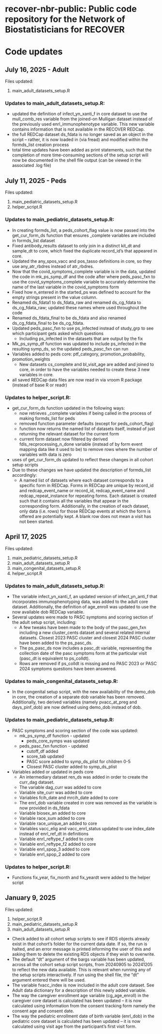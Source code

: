 # recover-nbr-public: Public code repository for the Network of Biostatisticians for RECOVER

# Code updates 

## July 16, 2025 - Adult
Files updated:
1. main_adult_datasets_setup.R

### Updates to main_adult_datasets_setup.R:
* updated the definition of infect_yn_xanti_f in core dataset to use the mull_comb_res variable from the joined-on Mulligan dataset instead of the previously used enrl_immunophenotype variable. This new variable contains information that is not available in the RECOVER REDCap.
* the full REDCap dataset ds_fdata is no longer saved as an object in the script – rather, it is now loaded in (via fread) and modified within the formds_list creation process 
* total time updates have been added as print statements, such that the completion of more time-consuming sections of the setup script will now be documented in the shell file output (can be viewed in the associated .log file)


## July 11, 2025 - Peds
Files updated:
1. main_pediatric_datasets_setup.R
2. helper_script.R

### Updates to main_pediatric_datasets_setup.R: 
* In creating formds_list, a peds_cohort_flag value is now passed into the get_cur_form_ds function that ensures _complete variables are included in formds_list dataset
* Fixed antibody_results dataset to only join in a distinct kit_dt and sample_dt to core, which fixed the duplicate record_id’s that appeared in core. 
* Updated the any_spos_vacc and pos_tasso definitions in core, so they use any_atr_rbdres instead of atr_rbdres. 
* Now that the covid_symptoms_complete variable is in the data, updated the code in mk_ps_symp_df and the code after where peds_pasc_fxn to use the covid_symptoms_complete variable to accurately determine the name of the last variable in the covid_symptoms form
* Fixed how n_entered in the started_ps was defined to account for the empty strings present in the value column.  
* Renamed ds_fdata1 to ds_fdata_raw and renamed ds_cg_fdata to ds_cg_fdata_raw; updated these names where used throughout the code
* Renamed ds_fdata_final to be ds_fdata and also renamed ds_cg_fdata_final to be ds_cg_fdata.  
* Updated peds_pasc_fxn to use ps_infected instead of study_grp to see which participant gets asked which questions 
   * Including ps_infected in the datasets that are output by the fix
* Mk_ps_symp_df function was updated to include ps_infected in the resulting symp_ds, so the updated peds_pasc_fxn can run
* Variables added to peds core: ptf_category, promotion_probability, promotion_weights
   * New datasets cs_complete and bl_visit_age are added and joined to core, in order to have the variables needed to create these 3 new variables in core. 
* all saved REDCap data files are now read in via vroom R package (instead of base R or readr)

### Updates to helper_script.R:
* get_cur_form_ds function updated in the following ways:
   * now retrieves _complete variables if being called in the process of making formds_list for peds 
   * removed function parameter defaults (except for peds_cohort_flag) 
   * function now returns the named list of datasets itself, instead of just returning the relevant dataset for the current form
   * current form dataset now filtered by derived fdls_recprocessing_n_done variable (instead of by form event mapping data like it used to be) to remove rows where the number of variables with data is zero
* uses of get_cur_form_ds updated to reflect these changes in all cohort setup scripts 
* Due to these changes we have updated the description of formds_list accordingly: 
   * A named list of datasets where each dataset corresponds to a specific form in REDCap.  Forms in REDCap are unique by record_id and redcap_event_name or record_id, redcap_event_name and redcap_repeat_instance for repeating forms. Each dataset is created such that it contains all the variables that appear in the corresponding form. Additionally, in the creation of each dataset, only data (i.e. rows) for those REDCap events at which the form is offered are potentially kept. A blank row does not mean a visit has not been started. 


## April 17, 2025

Files updated:
1. main_pediatric_datasets_setup.R
2. main_adult_datasets_setup.R
3. main_congenital_datasets_setup.R
4. helper_script.R

### Updates to main_adult_datasets_setup.R:
* The variable infect_yn_xanti_f, an updated version of infect_yn_anti_f that incorporates immunophenotyping data, was added to the adult core dataset. Additionally, the definition of age_enroll was updated to use the now available dob REDCap variable.  
* Several updates were made to PASC symptoms and scoring section of the adult setup script, including: 
    * A few tweaks have been made to the body of the pasc_gen_fxn including a new cluster_cents dataset and several related internal datasets. Closest 2023 PASC cluster and closest 2024 PASC cluster have been added to the ps_pasc_ds.
    * The ps_pasc_ds now includes a pasc_dt variable, representing the collection date of the pasc symptoms form at the particular visit (pasc_dt is equivalent to ps_colldt). 
    * Rows are removed if ps_colldt is missing and no PASC 2023 or PASC 2024 symptoms questions have been answered.

### Updates to main_congenital_datasets_setup.R:
* In the congenital setup script, with the new availability of the demo_dob in core, the creation of a separate dob variable has been removed. Additionally, two derived variables (namely pvacc_at_preg and days_pinf_dob) are now defined using demo_dob instead of dob. 

### Updates to main_pediatric_datasets_setup.R: 
* PASC symptoms and scoring section of the code was updated:
    * mk_ps_symp_df function - updated
        * peds_core_symps was updated 
    * peds_pasc_fxn function - updated
        * cutoff_df added
        * score_tab updated 
        * PASC score added to symp_ds_plist for children 0-5
        * Closest PASC cluster added to symp_ds_plist
* Variables added or updated in peds core
    * An intermediary dataset ren_ds was added in order to create the curr_dag dataset.   
    * The variable dag_curr was added to core
    * Variable site_curr was added to core
    * Variables fcih_date and mrcih_date added to core
    * The enrl_dob variable created in core was removed as the variable is now provided in ds_fdata 
    * Variable biosex_an added to core
    * Variable race_sum added to core
    * Variable race_unique_an added to core
    * Variables vacc_elig and vacc_enrl_status updated to use index_date instead of enrl_ref_dt in definitions
    * Variable enrl_reftype_f added to core
    * Variable enrl_reftype_f2 added to core
    * Variable enrl_spop_3 added to core
    * Variable enrl_spop_2 added to core
### Updates to helper_script.R:
* Functions fix_year, fix_month and fix_yeardt were added to the helper script

## January 9, 2025

Files updated:
1. helper_script.R
2. main_pediatric_datasets_setup.R
3. main_adult_datasets_setup.R

* Check added to all cohort setup scripts to see if RDS objects already exist in that cohort’s folder for the current data date. If so, the run is halted, and an error message is printed informing the user of this and asking them to delete the existing RDS objects if they wish to overwrite. 
* The default “dt” argument of the bargs variable has been updated, across all the cohort setup script scripts, from 20240905 to 20241205 to reflect the new data available. This is relevant when running any of the setup scripts interactively. If run using the shell file, the “dt” argument entered there will be used.
* The variable fvacc_index is now included in the adult core dataset. See Adult data dictionary for a description of this newly added variable. 
* The way the caregiver enrollment age variable (cg_age_enroll) in the caregiver core dataset is calculated has been updated – it is now calculated using information from the consent tracking form namely the consent age and consent date. 
* The way the pediatric enrollment date of birth variable (enrl_dob) in the pediatric core dataset is calculated has been updated – it is now calculated using visit age from the participant’s first visit form.  
